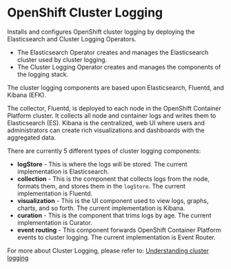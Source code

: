 OpenShift Cluster Logging
=========================

Installs and configures OpenShift cluster logging by deploying the Elasticsearch and Cluster Logging Operators.

- The Elasticsearch Operator creates and manages the Elasticsearch cluster used by cluster logging.
- The Cluster Logging Operator creates and manages the components of the logging stack.

The cluster logging components are based upon Elasticsearch, Fluentd, and Kibana (EFK).

The collector, Fluentd, is deployed to each node in the OpenShift Container Platform cluster. It collects all node and container logs and writes them to Elasticsearch (ES). Kibana is the centralized, web UI where users and administrators can create rich visualizations and dashboards with the aggregated data.

There are currently 5 different types of cluster logging components:

- **logStore** - This is where the logs will be stored. The current implementation is Elasticsearch.
- **collection** - This is the component that collects logs from the node, formats them, and stores them in the `logStore`. The current implementation is Fluentd.
- **visualization** - This is the UI component used to view logs, graphs, charts, and so forth. The current implementation is Kibana.
- **curation** - This is the component that trims logs by age. The current implementation is Curator.
- **event routing** - This component forwards OpenShift Container Platform events to cluster logging. The current implementation is Event Router.

For more about Cluster Logging, please refer to: [Understanding cluster logging](https://docs.openshift.com/container-platform/4.10/logging/cluster-logging.html)
